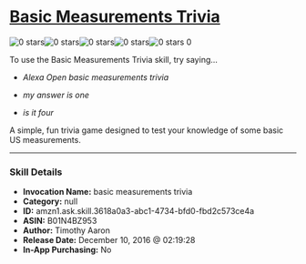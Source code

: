 # [Basic Measurements Trivia](http://alexa.amazon.com/#skills/amzn1.ask.skill.3618a0a3-abc1-4734-bfd0-fbd2c573ce4a)
![0 stars](../../images/ic_star_border_black_18dp_1x.png)![0 stars](../../images/ic_star_border_black_18dp_1x.png)![0 stars](../../images/ic_star_border_black_18dp_1x.png)![0 stars](../../images/ic_star_border_black_18dp_1x.png)![0 stars](../../images/ic_star_border_black_18dp_1x.png) 0

To use the Basic Measurements Trivia skill, try saying...

* *Alexa Open basic measurements trivia*

* *my answer is one*

* *is it four*

A simple, fun trivia game designed to test your knowledge of some basic US measurements.

***

### Skill Details

* **Invocation Name:** basic measurements trivia
* **Category:** null
* **ID:** amzn1.ask.skill.3618a0a3-abc1-4734-bfd0-fbd2c573ce4a
* **ASIN:** B01N4BZ953
* **Author:** Timothy Aaron
* **Release Date:** December 10, 2016 @ 02:19:28
* **In-App Purchasing:** No

